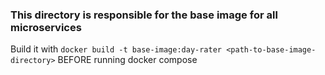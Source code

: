 ### This directory is responsible for the base image for all microservices

Build it with `docker build -t base-image:day-rater <path-to-base-image-directory>` BEFORE running docker compose